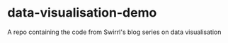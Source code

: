 # data-visualisation-demo
A repo containing the code from Swirrl's blog series on data visualisation
